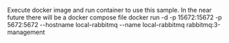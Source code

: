 
Execute docker image and run container to use this sample. In the near future there will be a docker compose file 
docker run -d -p 15672:15672 -p 5672:5672  --hostname local-rabbitmq --name local-rabbitmq rabbitmq:3-management